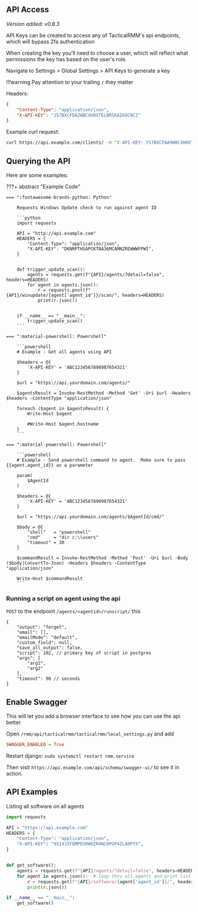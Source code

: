 ## API Access

*Version added: v0.8.3*

API Keys can be created to access any of TacticalRMM's api endpoints, which will bypass 2fa authentication

When creating the key you'll need to choose a user, which will reflect what permissions the key has based on the user's role.

Navigate to Settings > Global Settings > API Keys to generate a key

!!!warning
    Pay attention to your trailing `/` they matter

Headers:

```json
{
    "Content-Type": "application/json", 
    "X-API-KEY": "J57BXCFDA2WBCXH0XTELBR5KAI69CNCZ"
}
```

Example curl request:

```bash
curl https://api.example.com/clients/ -H "X-API-KEY: Y57BXCFAA9WBCXH0XTEL6R5KAK69CNCZ"
```

## Querying the API

Here are some examples:

???+ abstract "Example Code"

    === ":fontawesome-brands-python: Python"

        Requests Windows Update check to run against agent ID

        ```python
        import requests

        API = "http://api.example.com"
        HEADERS = {
            "Content-Type": "application/json",
            "X-API-KEY": "DKNRPTHSAPCKT8A36MCAMNZREWWWFPWI",
        }


        def trigger_update_scan():
            agents = requests.get(f"{API}/agents/?detail=false", headers=HEADERS)
            for agent in agents.json():
                r = requests.post(f"{API}/winupdate/{agent['agent_id']}/scan/", headers=HEADERS)
                print(r.json())


        if __name__ == "__main__":
            trigger_update_scan()
        ```

    === ":material-powershell: Powershell"

        ```powershell
        # Example - Get all agents using API

        $headers = @{
            'X-API-KEY' = 'ABC1234567890987654321'
        }

        $url = "https://api.yourdomain.com/agents/"

        $agentsResult = Invoke-RestMethod -Method 'Get' -Uri $url -Headers $headers -ContentType "application/json"

        foreach ($agent in $agentsResult) {
            Write-Host $agent
            
            #Write-Host $agent.hostname
        }
        ```

    === ":material-powershell: Powershell"

        ```powershell
        # Example - Send powershell command to agent.  Make sure to pass {{agent.agent_id}} as a parameter

        param(
            $AgentId
        )

        $headers = @{
            'X-API-KEY' = 'ABC1234567890987654321'
        }

        $url = "https://api.yourdomain.com/agents/$AgentId/cmd/"

        $body = @{
            "shell"   = "powershell"
            "cmd"     = "dir c:\\users" 
            "timeout" = 30
        }

        $commandResult = Invoke-RestMethod -Method 'Post' -Uri $url -Body ($body|ConvertTo-Json) -Headers $headers -ContentType "application/json"

        Write-Host $commandResult
        ```

### Running a script on agent using the api

`POST` to the endpoint `/agents/<agentid>/runscript/` this

```
{
    "output": "forget",
    "email": [],
    "emailMode": "default",
    "custom_field": null,
    "save_all_output": false,
    "script": 102, // primary key of script in postgres
    "args": [
        "arg1",
        "arg2"
    ],
    "timeout": 90 // seconds
}
```

## Enable Swagger

This will let you add a browser interface to see how you can use the api better.

Open `/rmm/api/tacticalrmm/tacticalrmm/local_settings.py` and add 

```conf
SWAGGER_ENABLED = True
```

Restart django: `sudo systemctl restart rmm.service`

Then visit `https://api.example.com/api/schema/swagger-ui/` to see it in action.

## API Examples

Listing all software on all agents

```python
import requests

API = "https://api.example.com"
HEADERS = {
    "Content-Type": "application/json",
    "X-API-KEY": "9SI43IFUMPEVRWOZR4NC8PGP4ZLA9PYX",
}


def get_software():
    agents = requests.get(f"{API}/agents/?detail=false", headers=HEADERS)  # get a list of all agents
    for agent in agents.json():  # loop thru all agents and print list of installed software
        r = requests.get(f"{API}/software/{agent['agent_id']}/", headers=HEADERS)
        print(r.json())

if __name__ == "__main__":
    get_software()
```
